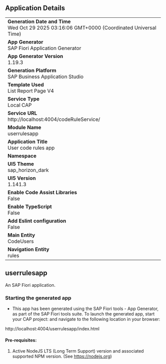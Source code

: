 ## Application Details
|               |
| ------------- |
|**Generation Date and Time**<br>Wed Oct 29 2025 03:16:06 GMT+0000 (Coordinated Universal Time)|
|**App Generator**<br>SAP Fiori Application Generator|
|**App Generator Version**<br>1.19.3|
|**Generation Platform**<br>SAP Business Application Studio|
|**Template Used**<br>List Report Page V4|
|**Service Type**<br>Local CAP|
|**Service URL**<br>http://localhost:4004/codeRuleService/|
|**Module Name**<br>userrulesapp|
|**Application Title**<br>User code rules app|
|**Namespace**<br>|
|**UI5 Theme**<br>sap_horizon_dark|
|**UI5 Version**<br>1.141.3|
|**Enable Code Assist Libraries**<br>False|
|**Enable TypeScript**<br>False|
|**Add Eslint configuration**<br>False|
|**Main Entity**<br>CodeUsers|
|**Navigation Entity**<br>rules|

## userrulesapp

An SAP Fiori application.

### Starting the generated app

-   This app has been generated using the SAP Fiori tools - App Generator, as part of the SAP Fiori tools suite.  To launch the generated app, start your CAP project:  and navigate to the following location in your browser:

http://localhost:4004/userrulesapp/index.html

#### Pre-requisites:

1. Active NodeJS LTS (Long Term Support) version and associated supported NPM version.  (See https://nodejs.org)


